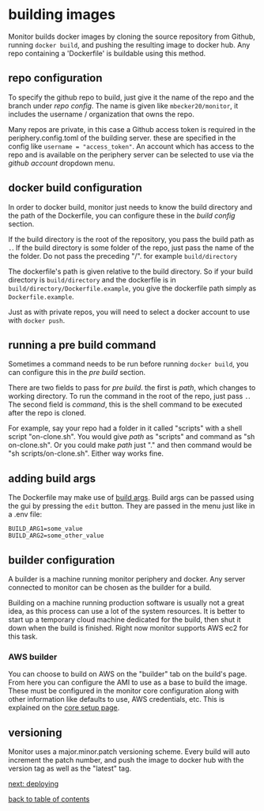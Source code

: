 # building images

Monitor builds docker images by cloning the source repository from Github, running ```docker build```, and pushing the resulting image to docker hub. Any repo containing a 'Dockerfile' is buildable using this method.

## repo configuration
To specify the github repo to build, just give it the name of the repo and the branch under *repo config*. The name is given like ```mbecker20/monitor```, it includes the username / organization that owns the repo.

Many repos are private, in this case a Github access token is required in the periphery.config.toml of the building server. these are specified in the config like ```username = "access_token"```. An account which has access to the repo and is available on the periphery server can be selected to use via the *github account* dropdown menu.

## docker build configuration

In order to docker build, monitor just needs to know the build directory and the path of the Dockerfile, you can configure these in the *build config* section.

If the build directory is the root of the repository, you pass the build path as ```.```. If the build directory is some folder of the repo, just pass the name of the the folder. Do not pass the preceding "/". for example ```build/directory```

The dockerfile's path is given relative to the build directory. So if your build directory is ```build/directory``` and the dockerfile is in ```build/directory/Dockerfile.example```, you give the dockerfile path simply as ```Dockerfile.example```.

Just as with private repos, you will need to select a docker account to use with ```docker push```. 

## running a pre build command

Sometimes a command needs to be run before running ```docker build```, you can configure this in the *pre build* section. 

There are two fields to pass for *pre build*. the first is *path*, which changes to working directory. To run the command in the root of the repo, just pass ```.```. The second field is *command*, this is the shell command to be executed after the repo is cloned.

For example, say your repo had a folder in it called "scripts" with a shell script "on-clone.sh". You would give *path* as "scripts" and command as "sh on-clone.sh". Or you could make *path* just "." and then command would be "sh scripts/on-clone.sh". Either way works fine.

## adding build args

The Dockerfile may make use of [build args](https://docs.docker.com/engine/reference/builder/#arg). Build args can be passed using the gui by pressing the ```edit``` button. They are passed in the menu just like in a .env file:

```
BUILD_ARG1=some_value
BUILD_ARG2=some_other_value
```

## builder configuration

A builder is a machine running monitor periphery and docker. Any server connected to monitor can be chosen as the builder for a build.

Building on a machine running production software is usually not a great idea, as this process can use a lot of the system resources. It is better to start up a temporary cloud machine dedicated for the build, then shut it down when the build is finished. Right now monitor supports AWS ec2 for this task.

### AWS builder

You can choose to build on AWS on the "builder" tab on the build's page. From here you can configure the AMI to use as a base to build the image. These must be configured in the monitor core configuration along with other information like defaults to use, AWS credentials, etc. This is explained on the [core setup page](https://github.com/mbecker20/monitor/blob/main/docs/setup.md). 

## versioning

Monitor uses a major.minor.patch versioning scheme. Every build will auto increment the patch number, and push the image to docker hub with the version tag as well as the "latest" tag. 


[next: deploying](https://github.com/mbecker20/monitor/blob/main/docs/deployments.md)

[back to table of contents](https://github.com/mbecker20/monitor/blob/main/readme.md)
